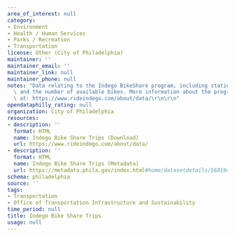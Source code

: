 ```yaml
---
area_of_interest: null
category:
- Environment
- Health / Human Services
- Parks / Recreation
- Transportation
license: Other (City of Philadelphia)
maintainer: ''
maintainer_email: ''
maintainer_link: null
maintainer_phone: null
notes: "Data relating to the Indego BikeShare program, including station locations\
  \ and the number of available bikes. More information about the program is available\
  \ at: https://www.rideindego.com/about/data/\r\n\r\n"
opendataphilly_rating: null
organization: City of Philadelphia
resources:
- description: ''
  format: HTML
  name: Indego Bike Share Trips (Download)
  url: https://www.rideindego.com/about/data/
- description: ''
  format: HTML
  name: Indego Bike Share Trips (Metadata)
  url: https://metadata.phila.gov/index.html#home/datasetdetails/568194194104b2030775f891/representationdetails/568404a3dd7e8b775fc968f1/
schema: philadelphia
source: ''
tags:
- Transportation
- Office of Transportation Infrastructure and Sustainability
time_period: null
title: Indego Bike Share Trips
usage: null
---
```

